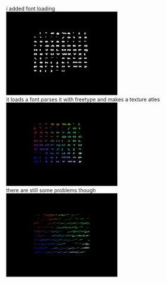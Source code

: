 i added font loading<br>
<img src="images/fonts work.png" width="300" /><br>
it loads a font parses it with freetype and makes a texture atles<br>
<img src="images/fonts with color.png" width="300" /><br>
there are still some problems though<br>
<img src="images/fonts still have problems.png" width="300" /><br>
